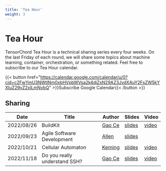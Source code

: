 ```yaml
---
title: 'Tea Hour'
weight: 3
---
```


# Tea Hour

TensorChord Tea Hour is a technical sharing series every four weeks. On the last Friday of each round, we will share some topics about machine learning, container, orchestration, or something related. Feel free to subscribe to our Tea Hour calendar.

{{< button href="https://calendar.google.com/calendar/u/0?cid=c2FwYmU3NWtlNm0xbHVpbWVsa2k4djZsN29AZ3JvdXAuY2FsZW5kYXIuZ29vZ2xlLmNvbQ" >}}Subscribe Google Calendar{{< /button >}}

## Sharing

|Date|Title|Author|Slides|Video|
|-|-|-|-|-|
|2022/08/26|BuildKit|[Gao Ce](https://github.com/gaocegege)|[slides](https://docs.google.com/presentation/d/1Z8JLeNbH_pDWwO7JsOUNAgZtULxur99eMCLIyLGCTYk/edit?usp=sharing)|[video](https://www.youtube.com/watch?v=ELpl6Dax3Gk&ab_channel=TensorChord)|
|2022/09/23|Agile Software Development|[Allen](https://github.com/VoVAllen)|[slides](https://docs.google.com/presentation/d/1LH6tWyXuROv5qTg7NwtCv5RMiz-lU9mUMV_VZDCTUsU/edit?usp=sharing)||
|2022/10/21|Cellular Automaton|[Keming](https://github.com/kemingy/)|[slides](https://docs.google.com/presentation/d/1KB2GJ4J3hxNSLOGHlvRaGGFrIVlcnG0XdQH19_uxPBE/edit?usp=sharing)|[video](https://www.youtube.com/watch?v=Zo2IWKUydNc)|
|2022/11/18|Do you really understand SSH?|[Gao Ce](https://github.com/gaocegege)|[slides](https://docs.google.com/presentation/d/1ah5UuVv1489r17MRlHyQlmiSdeGU6_ZKw9glX9hp7yM/edit?usp=sharing)|[video](https://www.youtube.com/watch?v=mtebN9C-Rsg)|

